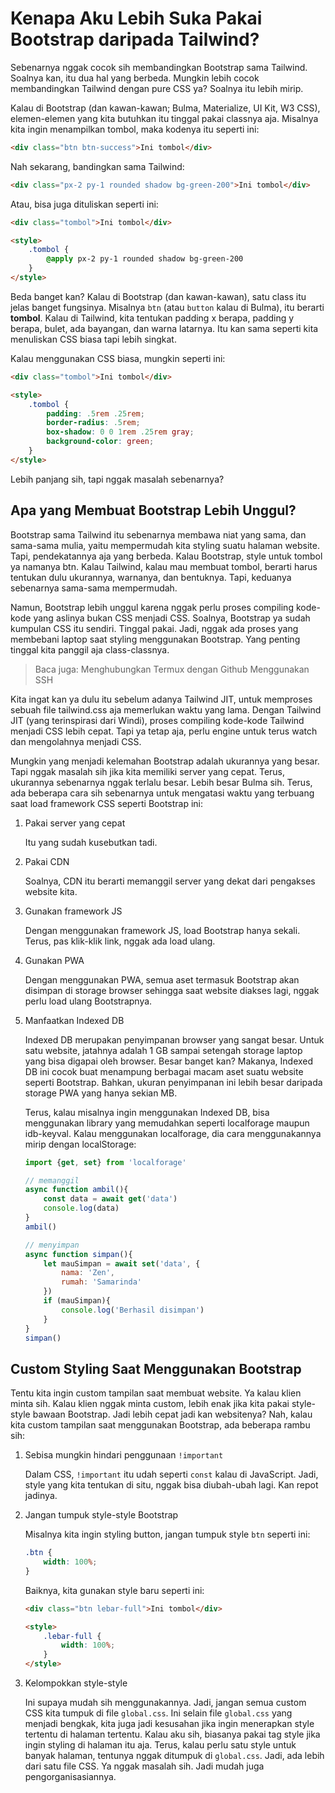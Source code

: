 # Kenapa Aku Lebih Suka Pakai Bootstrap daripada Tailwind?

Sebenarnya nggak cocok sih membandingkan Bootstrap sama Tailwind. Soalnya kan, itu dua hal yang berbeda. Mungkin lebih cocok membandingkan Tailwind dengan pure CSS ya? Soalnya itu lebih mirip.

Kalau di Bootstrap (dan kawan-kawan; Bulma, Materialize, UI Kit, W3 CSS), elemen-elemen yang kita butuhkan itu tinggal pakai classnya aja. Misalnya kita ingin menampilkan tombol, maka kodenya itu seperti ini:

```html
<div class="btn btn-success">Ini tombol</div>
```

Nah sekarang, bandingkan sama Tailwind:

```html
<div class="px-2 py-1 rounded shadow bg-green-200">Ini tombol</div>
```

Atau, bisa juga dituliskan seperti ini:

```html
<div class="tombol">Ini tombol</div>

<style>
	.tombol {
		@apply px-2 py-1 rounded shadow bg-green-200
	}
</style>
```

Beda banget kan? Kalau di Bootstrap (dan kawan-kawan), satu class itu jelas banget fungsinya. Misalnya `btn` (atau `button` kalau di Bulma), itu berarti **tombol**. Kalau di Tailwind, kita tentukan padding x berapa, padding y berapa, bulet, ada bayangan, dan warna latarnya. Itu kan sama seperti kita menuliskan CSS biasa tapi lebih singkat.

Kalau menggunakan CSS biasa, mungkin seperti ini:

```html
<div class="tombol">Ini tombol</div>

<style>
	.tombol {
		padding: .5rem .25rem;
		border-radius: .5rem;
		box-shadow: 0 0 1rem .25rem gray;
		background-color: green;
	}
</style>
```

Lebih panjang sih, tapi nggak masalah sebenarnya?

## Apa yang Membuat Bootstrap Lebih Unggul?

Bootstrap sama Tailwind itu sebenarnya membawa niat yang sama, dan sama-sama mulia, yaitu mempermudah kita styling suatu halaman website. Tapi, pendekatannya aja yang berbeda. Kalau Bootstrap, style untuk tombol ya namanya btn. Kalau Tailwind, kalau mau membuat tombol, berarti harus tentukan dulu ukurannya, warnanya, dan bentuknya. Tapi, keduanya sebenarnya sama-sama mempermudah.

Namun, Bootstrap lebih unggul karena nggak perlu proses compiling kode-kode yang aslinya bukan CSS menjadi CSS. Soalnya, Bootstrap ya sudah kumpulan CSS itu sendiri. Tinggal pakai. Jadi, nggak ada proses yang membebani laptop saat styling menggunakan Bootstrap. Yang penting tinggal kita panggil aja class-classnya.

> Baca juga: <router-link to='/post/ssh-github-termux'>Menghubungkan Termux dengan Github Menggunakan SSH</router-link>

Kita ingat kan ya dulu itu sebelum adanya Tailwind JIT, untuk memproses sebuah file tailwind.css aja memerlukan waktu yang lama. Dengan Tailwind JIT (yang terinspirasi dari Windi), proses compiling kode-kode Tailwind menjadi CSS lebih cepat. Tapi ya tetap aja, perlu engine untuk terus watch dan mengolahnya menjadi CSS.

Mungkin yang menjadi kelemahan Bootstrap adalah ukurannya yang besar. Tapi nggak masalah sih jika kita memiliki server yang cepat. Terus, ukurannya sebenarnya nggak terlalu besar. Lebih besar Bulma sih. Terus, ada beberapa cara sih sebenarnya untuk mengatasi waktu yang terbuang saat load framework CSS seperti Bootstrap ini:

1. Pakai server yang cepat

	Itu yang sudah kusebutkan tadi.

2. Pakai CDN

	Soalnya, CDN itu berarti memanggil server yang dekat dari pengakses website kita.

3. Gunakan framework JS

	Dengan menggunakan framework JS, load Bootstrap hanya sekali. Terus, pas klik-klik link, nggak ada load ulang.

4. Gunakan PWA

	Dengan menggunakan PWA, semua aset termasuk Bootstrap akan disimpan di storage browser sehingga saat website diakses lagi, nggak perlu load ulang Bootstrapnya.

5. Manfaatkan Indexed DB

	Indexed DB merupakan penyimpanan browser yang sangat besar. Untuk satu website, jatahnya adalah 1 GB sampai setengah storage laptop yang bisa digapai oleh browser. Besar banget kan? Makanya, Indexed DB ini cocok buat menampung berbagai macam aset suatu website seperti Bootstrap. Bahkan, ukuran penyimpanan ini lebih besar daripada storage PWA yang hanya sekian MB.

	Terus, kalau misalnya ingin menggunakan Indexed DB, bisa menggunakan library yang memudahkan seperti localforage maupun idb-keyval. Kalau menggunakan localforage, dia cara menggunakannya mirip dengan localStorage:

	```javascript
	import {get, set} from 'localforage'

	// memanggil
	async function ambil(){
		const data = await get('data')
		console.log(data)
	}
	ambil()

	// menyimpan
	async function simpan(){
		let mauSimpan = await set('data', {
			nama: 'Zen',
			rumah: 'Samarinda'
		})
		if (mauSimpan){
			console.log('Berhasil disimpan')
		}
	}
	simpan()
	```

## Custom Styling Saat Menggunakan Bootstrap

Tentu kita ingin custom tampilan saat membuat website. Ya kalau klien minta sih. Kalau klien nggak minta custom, lebih enak jika kita pakai style-style bawaan Bootstrap. Jadi lebih cepat jadi kan websitenya? Nah, kalau kita custom tampilan saat menggunakan Bootstrap, ada beberapa rambu sih:

1. Sebisa mungkin hindari penggunaan `!important`

	Dalam CSS, `!important` itu udah seperti `const` kalau di JavaScript. Jadi, style yang kita tentukan di situ, nggak bisa diubah-ubah lagi. Kan repot jadinya.

2. Jangan tumpuk style-style Bootstrap

	Misalnya kita ingin styling button, jangan tumpuk style `btn` seperti ini:

	```css
	.btn {
		width: 100%;
	}
	```

	Baiknya, kita gunakan style baru seperti ini:

	```html
	<div class="btn lebar-full">Ini tombol</div>

	<style>
		.lebar-full {
			width: 100%;
		}
	</style>
	```

3. Kelompokkan style-style

	Ini supaya mudah sih menggunakannya. Jadi, jangan semua custom CSS kita tumpuk di file `global.css`. Ini selain file `global.css` yang menjadi bengkak, kita juga jadi kesusahan jika ingin menerapkan style tertentu di halaman tertentu. Kalau aku sih, biasanya pakai tag style jika ingin styling di halaman itu aja. Terus, kalau perlu satu style untuk banyak halaman, tentunya nggak ditumpuk di `global.css`. Jadi, ada lebih dari satu file CSS. Ya nggak masalah sih. Jadi mudah juga pengorganisasiannya.
